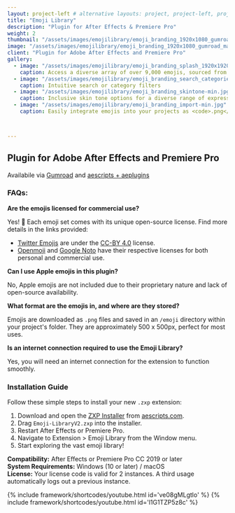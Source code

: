 ```yaml
---
layout: project-left # alternative layouts: project, project-left, project-right, project-top
title: "Emoji Library"
description: "Plugin for After Effects & Premiere Pro"
weight: 2
thumbnail: "/assets/images/emojilibrary/emoji_branding_1920x1080_gumroad_main-min.jpg"
image: "/assets/images/emojilibrary/emoji_branding_1920x1080_gumroad_main-min.jpg"
client: "Plugin for Adobe After Effects and Premiere Pro"
gallery:
  - image: "/assets/images/emojilibrary/emoji_branding_splash_1920x1920-min.jpg"
    caption: Access a diverse array of over 9,000 emojis, sourced from <a href="https://twemoji.twitter.com/" target="_blank">Twitter</a>, <a href="https://openmoji.org/" target="_blank">Openmoji</a>, and <a href="https://fonts.google.com/noto/specimen/Noto+Color+Emoji" target="_blank">Google</a>.
  - image: "/assets/images/emojilibrary/emoji_branding_search_categories-min.jpg"
    caption: Intuitive search or category filters
  - image: "/assets/images/emojilibrary/emoji_branding_skintone-min.jpg"
    caption: Inclusive skin tone options for a diverse range of expressions.
  - image: "/assets/images/emojilibrary/emoji_branding_import-min.jpg"
    caption: Easily integrate emojis into your projects as <code>.png</code> files with just one click in After Effects or Premiere Pro.



---
```


## Plugin for Adobe After Effects and Premiere Pro

Availabile via [Gumroad](https://jamesxdigital.gumroad.com/l/emojilibrary) and [aescripts + aeplugins](https://aescripts.com/emoji-library/)

### FAQs:

**Are the emojis licensed for commercial use?**

Yes! 🎉 Each emoji set comes with its unique open-source license. Find more details in the links provided:

- [Twitter Emojis](https://twemoji.twitter.com/) are under the [CC-BY 4.0](https://creativecommons.org/licenses/by/4.0/) license.
- [Openmoji](https://openmoji.org/) and [Google Noto](https://fonts.google.com/noto/specimen/Noto+Color+Emoji) have their respective licenses for both personal and commercial use.

**Can I use Apple emojis in this plugin?**

No, Apple emojis are not included due to their proprietary nature and lack of open-source availability.

**What format are the emojis in, and where are they stored?**

Emojis are downloaded as `.png` files and saved in an `/emoji` directory within your project's folder. They are approximately 500 x 500px, perfect for most uses.

**Is an internet connection required to use the Emoji Library?**

Yes, you will need an internet connection for the extension to function smoothly.

### Installation Guide

Follow these simple steps to install your new `.zxp` extension:

1. Download and open the [ZXP Installer](https://aescripts.com/learn/zxp-installer/) from [aescripts.com](https://aescripts.com).
2. Drag `Emoji-LibraryV2.zxp` into the installer.
3. Restart After Effects or Premiere Pro.
4. Navigate to Extension > Emoji Library from the Window menu.
5. Start exploring the vast emoji library!

**Compatibility:** After Effects or Premiere Pro CC 2019 or later  
**System Requirements:** Windows (10 or later) / macOS  
**License:** Your license code is valid for 2 instances. A third usage automatically logs out a previous instance.


{% include framework/shortcodes/youtube.html id='ve08gMLgtlo' %}
{% include framework/shortcodes/youtube.html id='l1G1TZP5z8c' %}